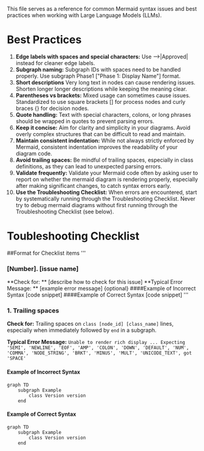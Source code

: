 This file serves as a reference for common Mermaid syntax issues and best practices when working with Large Language Models (LLMs).

# Best Practices

1. **Edge labels with spaces and special characters:**  Use -->|Approved| instead for cleaner edge labels.
2. **Subgraph naming:** Subgraph IDs with spaces need to be handled properly. Use subgraph Phase1 ["Phase 1: Display Name"] format.
3. **Short descriptions** Very long text in nodes can cause rendering issues. Shorten longer longer descriptions while keeping the meaning clear.
4. **Parentheses vs brackets:** Mixed usage can sometimes cause issues. Standardized to use square brackets [] for process nodes and curly braces {} for decision nodes.
5.  **Quote handling:** Text with special characters, colons, or long phrases should be wrapped in quotes to prevent parsing errors.
6.  **Keep it concise:** Aim for clarity and simplicity in your diagrams. Avoid overly complex structures that can be difficult to read and maintain.
7.  **Maintain consistent indentation:** While not always strictly enforced by Mermaid, consistent indentation improves the readability of your diagram code.
8.  **Avoid trailing spaces:** Be mindful of trailing spaces, especially in class definitions, as they can lead to unexpected parsing errors.
9.  **Validate frequently:** Validate your Mermaid code often by asking user to report on whether the mermaid diagram is rendering properly, especially after making significant changes, to catch syntax errors early.
10. **Use the Troubleshooting Checklist:**  When errors are encountered, start by systematically running through the Troubleshooting Checklist.  Never try to debug mermaid diagrams without first running through the Troubleshooting Checklist (see below).


# Toubleshooting Checklist
##Format for Checklist items
'''
### [Number]. [issue name]
**Check for: **  [describe how to check for this issue]
**Typical Error Message: **  [example error message]  {optional}
####Example of Incorrect Syntax
[code snippet]
####Example of Correct Syntax
[code snippet]
'''



### 1. Trailing spaces
**Check for:** Trailing spaces on `class [node_id] [class_name]` lines, especially when immediately followed by `end` in a subgraph.

**Typical Error Message:** `Unable to render rich display ... Expecting 'SEMI', 'NEWLINE', 'EOF', 'AMP', 'COLON', 'DOWN', 'DEFAULT', 'NUM', 'COMMA', 'NODE_STRING', 'BRKT', 'MINUS', 'MULT', 'UNICODE_TEXT', got 'SPACE'`
#### Example of Incorrect Syntax
```
graph TD
    subgraph Example
        class Version version  
    end
```
#### Example of Correct Syntax
```
graph TD
    subgraph Example
        class Version version
    end
